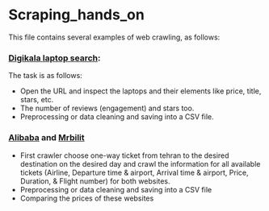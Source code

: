# Scraping_hands_on
This file contains several examples of web crawling, as follows:
### [Digikala laptop search](https://www.digikala.com/search/category-notebook-netbook-ultrabook/):
The task is as follows:
- Open the URL and inspect the laptops and their elements like price, title, stars, etc.
- The number of reviews (engagement) and stars too.
- Preprocessing or data cleaning and saving into a CSV file.

### [Alibaba](https://www.alibaba.ir/iranout) and [Mrbilit](mrbilit.com)
- First crawler choose one-way ticket from tehran to the desired destination on the desired day and crawl the information for all available tickets (Airline, Departure time & airport, Arrival time & airport, Price, Duration, & Flight number) for both websites.
- Preprocessing or data cleaning and saving into a CSV file
- Comparing the prices of these websites
